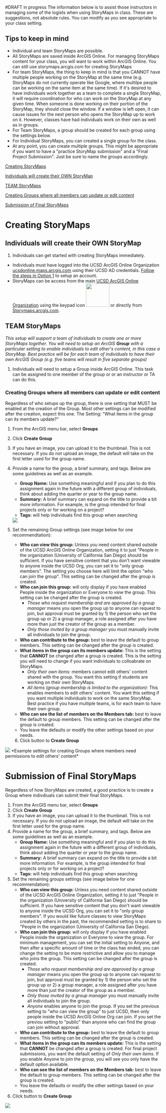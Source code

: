 #DRAFT in progress
The information below is to assist those instructors in managing some of the logists when using StoryMaps in class. These are suggestions, not absolute rules. You can modify as you see appropriate to your class setting.

## Tips to keep in mind
- Individual and team StoryMaps are possible. 
- All StoryMaps are saved inside ArcGIS Online. For managing StoryMaps content for your class, you will want to work within ArcGIS Online. You can still use storymaps.arcgis.com for creating StoryMaps
- For team StoryMaps, the thing to keep in mind is that you CANNOT have multiple people working on the StoryMap at the same time (e.g. StoryMaps do not currently operate like Google, where multilpe people can be working on the same item at the same time). If it's desired to have individuals work together as a team to complete a single StoryMap, it will require coordination for who can work on the StoryMap at any given time. When someone is done working on their portion of the StoryMap, they should close the window. If a window is left open, it can cause issues for the next person who opens the StoryMap up to work on it. However, classes have had individuals work on their own as well as in groups.
- For Team StoryMaps, a group should be created for each group using the settings below. 
- For Individual StoryMaps, you can created a single group for the class. 
- At any point, you can create multiple groups. This might be appropriate if you want to have a "practice StoryMap submission" and a "Final Project Submission". Just be sure to name the groups accordingly. 

[Creating StoryMaps](#creating-storymaps)

  [Individuals will create their OWN StoryMap](#individuals-will-create-their-own-storymap)

  [TEAM StoryMaps](#team-storymaps)

[Creating Groups where all members can update or edit content](#creating-groups-where-all-members-can-update-or-edit-content)

[Submission of Final StoryMaps](#submission-of-final-storymaps)


# Creating StoryMaps
## Individuals will create their OWN StoryMap
1. Individuals can get started with creating StoryMaps immediately. 
  - Individuals must have logged into the UCSD ArcGIS Online Organization [ucsdonline.maps.arcgis.com](https://ucsdonline.maps.arcgis.com/) using their UCSD AD credentials. [Follow the steps in Option 1](https://ucsd.libguides.com/gis/arcgisaccount) to setup an account.
  - StoryMaps can be access from the main [UCSD ArcGIS Online Organization](https://ucsdonline.maps.arcgis.com/) using the keypad icon <img src="../images/Numberpad.png" width = 75> or directly from [Storymaps.arcgis.com](http://storymaps.arcgis.com/).

## TEAM StoryMaps
*This setup will support a team of individuals to create one or more StoryMaps together. You will need to setup an ArcGIS **Group** with a particular setting to enable individuals to edit other's content, in this case a StoryMap. Best practice will be for each team of individuals to have their own ArcGIS Group (e.g. five teams will result in five separate groups)*
1. Individuals will need to setup a Group inside ArcGIS Online. This task can be assigned to one member of the group or or an instructor or TA can do this.

### Creating Groups where all members can update or edit content 
Regardless of who setups up the group, there is one setting that MUST be enabled at the creation of the Group. Most other settings can be modified after the creation, expect this one.
  The Setting:  "What items in the group can its members update?"
  
1. From the ArcGIS menu bar, select **Groups**
2. Click **Create Group**
3. If you have an image, you can upload it to the thumbnail. This is not necessary. If you do not upload an image, the default will take on the first letter used for the group name.
4. Provide a name for the group, a brief summary, and tags. Below are some guidelines as well as an example. 
    - **Group Name:** Use something meaningful and if you plan to do this assignment again in the future with a different group of individuals, think about adding the quarter or year to the group name.
    - **Summary:** A brief summary can expand on the title to provide a bit more information. For example, is the group intended for final projects only or for working on a project?
    - **Tags:**  will help individuals find this group when searching
   
   <img src="../images/Groups1_GroupDetails_NameDescTags.PNG">
 
 5. Set the remaining Group settings (see image below for one recommendtation):
    - **Who can view this group:** Unless you need content shared outside of the UCSD ArcGIS Online Organization, setting it to just "People in the organization (University of California San Diego) should be sufficient. If you have sensitive content that you don't want viewable to anyone inside the UCSD Org, you can set it to "only group members". The setting you choose here will limit the option "who can join the group". This setting can be changed after the group is created. 
    - **Who can join this group:**  will only display if you have enabled People inside the organization or Everyone to *view* the group. This setting can be changed after the group is created.
        - *Those who request membership and are approved by a group manager* means you open the group up to anyone can request to join, but approval must be granted by 1) the person who set the group up or 2) a group manager, a role assigned after you have more than just the creator of the group as a member.
        - *Only those invited by a group manager* you must manually invite all individuals to join the group. 
     - **Who can contribute to the group:** best to leave the default to group members. This setting can be changed after the group is created.
     - **What items in the group can its members update:** This is the setting that **CANNOT** be changed after a group is created. This is the setting you will need to change if you want individuals to colloabrate on StoryMaps. 
        - *Only their own items:* members cannot edit others' content shared with the group. You want this setting if students are working on their own StoryMaps.
        - *All items (group membership is limited to the organization):* This enables members to edit others' content. You want this setting if you want multiple individuals to work on the same StoryMap. Best practice if you have multiple teams, is for each team to have their own group. 
      - **Who can see the list of members on the Members tab:** best to leave the default to group members. This setting can be changed after the group is created.
      - You leave the defaults or modify the other settings based on your needs.
    6. Click button to **Create Group**

  <img src="../images/Groups2_GroupSettings_EditAllContent.PNG">
  *Example settings for creating Groups where members need permissions to edit others' content*


# Submission of Final StoryMaps
Regardless of how StoryMaps are created, a good practice is to create a Group where indivdiuals can submit their final StoryMaps. 
  1. From the ArcGIS menu bar, select **Groups**
  2. Click **Create Group**
  3. If you have an image, you can upload it to the thumbnail. This is not necessary. If you do not upload an image, the default will take on the first letter used for the group name.
  4. Provide a name for the group, a brief summary, and tags. Below are some guidelines as well as an example. 
      - **Group Name:** Use something meaningful and if you plan to do this assignment again in the future with a different group of individuals, think about adding the quarter or year to the group name.
      - **Summary:** A brief summary can expand on the title to provide a bit more information. For example, is the group intended for final projects only or for working on a project?
      - **Tags:**  will help individuals find this group when searching
  5. Set the remaining groups settings (see image below for one recommendation):
      - **Who can view this group:** Unless you need content shared outside of the UCSD ArcGIS Online Organization, setting it to just "People in the organization (University of California San Diego) should be sufficient. If you have sensitive content that you don't want viewable to anyone inside the UCSD Org, you can set it to "only group members". If you would like future classes to view StoryMaps created by others in the past, the recommended setting is to share to "People in the organization (University of California San Diego).  
      - **Who can join this group:**  will only display if you have enabled People inside the organization or Everyone to *view* the group. For minimum management, you can set the initial setting to Anyone, and then after a specific amount of time or the class has ended, you can change the setting to be more restrictive and allow you to manage who joins the group. This setting can be changed after the group is created.
        - *Those who request membership and are approved by a group manager* means you open the group up to anyone can request to join, but approval must be granted by 1) the person who set the group up or 2) a group manager, a role assigned after you have more than just the creator of the group as a member.
        - *Only those invited by a group manager* you must manually invite all individuals to join the group. 
        - *Anyone* enables anyone to join the group. If you set the previous setting to "who can view the group" to just UCSD, then only people inside the UCSD ArcGIS Online Org can join. If you set the previou setting to "public" than anyone who can find the group can join without approval. 
     - **Who can contribute to the group:** best to leave the default to group members. This setting can be changed after the group is created.
     - **What items in the group can its members update:** This is the setting that **CANNOT** be changed after a group is created. For final project submissions, you want the default setting of *Only their own items*. If you enable Anyone to join the group, you will see you only have the default option available.  
      - **Who can see the list of members on the Members tab:** best to leave the default to group members. This setting can be changed after the group is created.
      - You leave the defaults or modify the other settings based on your needs.
  6. Click button to **Create Group**
  
  <img src="../images/Groups_FinalProjectSubmissionSettings.PNG">


